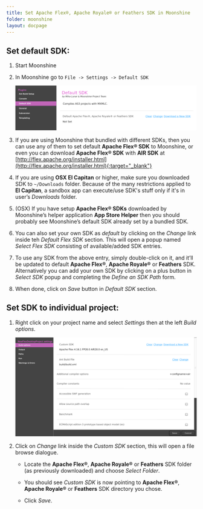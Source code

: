 ```yaml
---
title: Set Apache Flex®, Apache Royale® or Feathers SDK in Moonshine
folder: moonshine
layout: docpage
---
```


## Set default SDK:

1. Start Moonshine

2. In Moonshine go to `File -> Settings -> Default SDK`

    ![Screenshot: default SDK](/images/moonshine/default_sdk.png)

3. If you are using Moonshine that bundled with different SDKs, then you can use any of them to set default **Apache Flex® SDK** to Moonshine, or even you can download **Apache Flex® SDK** with **AIR SDK** at [http://flex.apache.org/installer.html](http://flex.apache.org/installer.html){:target="_blank"}

4. If you are using **OSX El Capitan** or higher, make sure you downloaded SDK to `~/Downloads` folder. Because of the many restrictions applied to **El Capitan**, a sandbox app can execute/use SDK's stuff only if it's in user’s _Downloads_ folder.

5. (OSX) If you have setup **Apache Flex® SDKs** downloaded by Moonshine’s helper application **App Store Helper** then you should probably see Moonshine’s default SDK already set by a bundled SDK.

6. You can also set your own SDK as _default_ by clicking on the _Change_ link inside teh _Default Flex SDK_ section. This will open a popup named _Select Flex SDK_ consisting of available/added SDK entries.

7. To use any SDK from the above entry, simply double-click on it, and it’ll be updated to default **Apache Flex®**, **Apache Royale®** or **Feathers** SDK. Alternatively you can add your own SDK by clicking on a plus button in _Select SDK_ popup and completing the _Define an SDK Path_ form.

8. When done, click on _Save_ button in _Default SDK_ section.

## Set SDK to individual project:

1. Right click on your project name and select _Settings_ then at the left _Build options_.

    ![Screenshot: custom SDK](/images/moonshine/custom_sdk.png)

2. Click on _Change_ link inside the _Custom SDK_ section, this will open a file browse dialogue.
   
   * Locate the **Apache Flex®**, **Apache Royale®** or **Feathers** SDK folder (as previously downloaded) and choose _Select Folder_.

   * You should see _Custom SDK_ is now pointing to **Apache Flex®**, **Apache Royale®** or **Feathers** SDK directory you chose.

   * Click _Save_.

